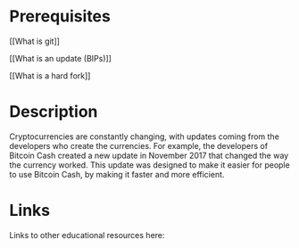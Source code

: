 # Prerequisites
[[What is git]]


[[What is an update (BIPs)]]


[[What is a hard fork]]

# Description
  
Cryptocurrencies are constantly changing, with updates coming from the developers who create the currencies. For example, the developers of Bitcoin Cash created a new update in November 2017 that changed the way the currency worked. This update was designed to make it easier for people to use Bitcoin Cash, by making it faster and more efficient.

# Links
Links to other educational resources here:
